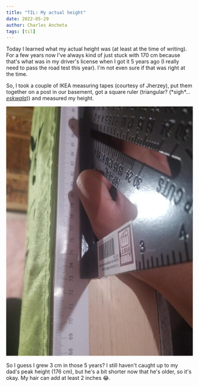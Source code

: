 ```yaml
---
title: "TIL: My actual height"
date: 2022-05-29
author: Charles Ancheta
tags: [til]
---
```


Today I learned what my actual height was (at least at the time of writing). For a few years now I've always kind of
just stuck with 170 cm because that's what was in my driver's license when I got it 5 years ago (I really need to pass
the road test this year). I'm not even sure if that was right at the time.

<!--more-->

So, I took a couple of IKEA measuring tapes (courtesy of Jherzey), put them together on a post in our basement, got a
square ruler (triangular? (\*sigh\*...
[_eskwala_](https://philnews.ph/2021/06/10/eskwala-in-english-translate-eskwala-in-english/))) and measured my height.

![A square measuring my height at 173 cm](./173cm.webp)

So I guess I grew 3 cm in those 5 years? I still haven't caught up to my dad's peak height (176 cm), but he's a bit
shorter now that he's older, so it's okay. My hair can add at least 2 inches :joy:.
